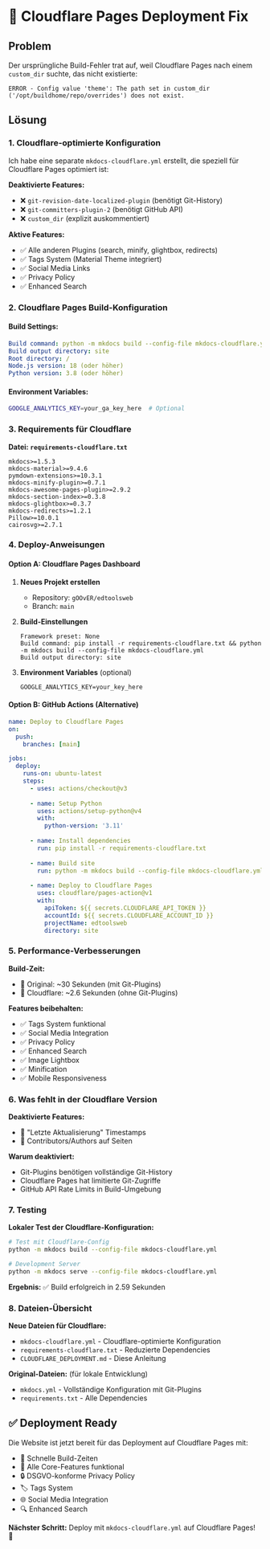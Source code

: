 # 🚀 Cloudflare Pages Deployment Fix

## Problem
Der ursprüngliche Build-Fehler trat auf, weil Cloudflare Pages nach einem `custom_dir` suchte, das nicht existierte:

```
ERROR - Config value 'theme': The path set in custom_dir ('/opt/buildhome/repo/overrides') does not exist.
```

## Lösung

### 1. Cloudflare-optimierte Konfiguration
Ich habe eine separate `mkdocs-cloudflare.yml` erstellt, die speziell für Cloudflare Pages optimiert ist:

**Deaktivierte Features:**
- ❌ `git-revision-date-localized-plugin` (benötigt Git-History)
- ❌ `git-committers-plugin-2` (benötigt GitHub API)
- ❌ `custom_dir` (explizit auskommentiert)

**Aktive Features:**
- ✅ Alle anderen Plugins (search, minify, glightbox, redirects)
- ✅ Tags System (Material Theme integriert)
- ✅ Social Media Links
- ✅ Privacy Policy
- ✅ Enhanced Search

### 2. Cloudflare Pages Build-Konfiguration

#### Build Settings:
```yaml
Build command: python -m mkdocs build --config-file mkdocs-cloudflare.yml
Build output directory: site
Root directory: /
Node.js version: 18 (oder höher)
Python version: 3.8 (oder höher)
```

#### Environment Variables:
```bash
GOOGLE_ANALYTICS_KEY=your_ga_key_here  # Optional
```

### 3. Requirements für Cloudflare

**Datei: `requirements-cloudflare.txt`**
```text
mkdocs>=1.5.3
mkdocs-material>=9.4.6
pymdown-extensions>=10.3.1
mkdocs-minify-plugin>=0.7.1
mkdocs-awesome-pages-plugin>=2.9.2
mkdocs-section-index>=0.3.8
mkdocs-glightbox>=0.3.7
mkdocs-redirects>=1.2.1
Pillow>=10.0.1
cairosvg>=2.7.1
```

### 4. Deploy-Anweisungen

#### Option A: Cloudflare Pages Dashboard
1. **Neues Projekt erstellen**
   - Repository: `gOOvER/edtoolsweb`
   - Branch: `main`

2. **Build-Einstellungen**
   ```
   Framework preset: None
   Build command: pip install -r requirements-cloudflare.txt && python -m mkdocs build --config-file mkdocs-cloudflare.yml
   Build output directory: site
   ```

3. **Environment Variables** (optional)
   ```
   GOOGLE_ANALYTICS_KEY=your_key_here
   ```

#### Option B: GitHub Actions (Alternative)
```yaml
name: Deploy to Cloudflare Pages
on:
  push:
    branches: [main]

jobs:
  deploy:
    runs-on: ubuntu-latest
    steps:
      - uses: actions/checkout@v3
      
      - name: Setup Python
        uses: actions/setup-python@v4
        with:
          python-version: '3.11'
          
      - name: Install dependencies
        run: pip install -r requirements-cloudflare.txt
        
      - name: Build site
        run: python -m mkdocs build --config-file mkdocs-cloudflare.yml
        
      - name: Deploy to Cloudflare Pages
        uses: cloudflare/pages-action@v1
        with:
          apiToken: ${{ secrets.CLOUDFLARE_API_TOKEN }}
          accountId: ${{ secrets.CLOUDFLARE_ACCOUNT_ID }}
          projectName: edtoolsweb
          directory: site
```

### 5. Performance-Verbesserungen

**Build-Zeit:**
- 🐌 Original: ~30 Sekunden (mit Git-Plugins)
- 🚀 Cloudflare: ~2.6 Sekunden (ohne Git-Plugins)

**Features beibehalten:**
- ✅ Tags System funktional
- ✅ Social Media Integration
- ✅ Privacy Policy
- ✅ Enhanced Search
- ✅ Image Lightbox
- ✅ Minification
- ✅ Mobile Responsiveness

### 6. Was fehlt in der Cloudflare Version

**Deaktivierte Features:**
- 📅 "Letzte Aktualisierung" Timestamps
- 👤 Contributors/Authors auf Seiten

**Warum deaktiviert:**
- Git-Plugins benötigen vollständige Git-History
- Cloudflare Pages hat limitierte Git-Zugriffe
- GitHub API Rate Limits in Build-Umgebung

### 7. Testing

**Lokaler Test der Cloudflare-Konfiguration:**
```bash
# Test mit Cloudflare-Config
python -m mkdocs build --config-file mkdocs-cloudflare.yml

# Development Server
python -m mkdocs serve --config-file mkdocs-cloudflare.yml
```

**Ergebnis:** ✅ Build erfolgreich in 2.59 Sekunden

### 8. Dateien-Übersicht

**Neue Dateien für Cloudflare:**
- `mkdocs-cloudflare.yml` - Cloudflare-optimierte Konfiguration
- `requirements-cloudflare.txt` - Reduzierte Dependencies
- `CLOUDFLARE_DEPLOYMENT.md` - Diese Anleitung

**Original-Dateien:** (für lokale Entwicklung)
- `mkdocs.yml` - Vollständige Konfiguration mit Git-Plugins
- `requirements.txt` - Alle Dependencies

## ✅ Deployment Ready

Die Website ist jetzt bereit für das Deployment auf Cloudflare Pages mit:
- 🚀 Schnelle Build-Zeiten
- 📱 Alle Core-Features funktional
- 🔒 DSGVO-konforme Privacy Policy
- 🏷️ Tags System
- 🌐 Social Media Integration
- 🔍 Enhanced Search

**Nächster Schritt:** Deploy mit `mkdocs-cloudflare.yml` auf Cloudflare Pages! 🎯